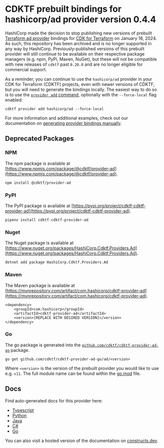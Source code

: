
# CDKTF prebuilt bindings for hashicorp/ad provider version 0.4.4

HashiCorp made the decision to stop publishing new versions of prebuilt [Terraform ad provider](https://registry.terraform.io/providers/hashicorp/ad/0.4.4) bindings for [CDK for Terraform](https://cdk.tf) on January 18, 2024. As such, this repository has been archived and is no longer supported in any way by HashiCorp. Previously-published versions of this prebuilt provider will still continue to be available on their respective package managers (e.g. npm, PyPi, Maven, NuGet), but these will not be compatible with new releases of `cdktf` past `0.20.0` and are no longer eligible for commercial support.

As a reminder, you can continue to use the `hashicorp/ad` provider in your CDK for Terraform (CDKTF) projects, even with newer versions of CDKTF, but you will need to generate the bindings locally. The easiest way to do so is to use the [`provider add` command](https://developer.hashicorp.com/terraform/cdktf/cli-reference/commands#provider-add), optionally with the `--force-local` flag enabled:

`cdktf provider add hashicorp/ad --force-local`

For more information and additional examples, check out our documentation on [generating provider bindings manually](https://cdk.tf/imports).

## Deprecated Packages

### NPM

The npm package is available at [https://www.npmjs.com/package/@cdktf/provider-ad](https://www.npmjs.com/package/@cdktf/provider-ad).

`npm install @cdktf/provider-ad`

### PyPI

The PyPI package is available at [https://pypi.org/project/cdktf-cdktf-provider-ad](https://pypi.org/project/cdktf-cdktf-provider-ad).

`pipenv install cdktf-cdktf-provider-ad`

### Nuget

The Nuget package is available at [https://www.nuget.org/packages/HashiCorp.Cdktf.Providers.Ad](https://www.nuget.org/packages/HashiCorp.Cdktf.Providers.Ad).

`dotnet add package HashiCorp.Cdktf.Providers.Ad`

### Maven

The Maven package is available at [https://mvnrepository.com/artifact/com.hashicorp/cdktf-provider-ad](https://mvnrepository.com/artifact/com.hashicorp/cdktf-provider-ad).

```
<dependency>
    <groupId>com.hashicorp</groupId>
    <artifactId>cdktf-provider-ad</artifactId>
    <version>[REPLACE WITH DESIRED VERSION]</version>
</dependency>
```

### Go

The go package is generated into the [`github.com/cdktf/cdktf-provider-ad-go`](https://github.com/cdktf/cdktf-provider-ad-go) package.

`go get github.com/cdktf/cdktf-provider-ad-go/ad/<version>`

Where `<version>` is the version of the prebuilt provider you would like to use e.g. `v11`. The full module name can be found
within the [go.mod](https://github.com/cdktf/cdktf-provider-ad-go/blob/main/ad/go.mod#L1) file.

## Docs

Find auto-generated docs for this provider here: 

- [Typescript](./docs/API.typescript.md)
- [Python](./docs/API.python.md)
- [Java](./docs/API.java.md)
- [C#](./docs/API.csharp.md)
- [Go](./docs/API.go.md)

You can also visit a hosted version of the documentation on [constructs.dev](https://constructs.dev/packages/@cdktf/provider-ad).
